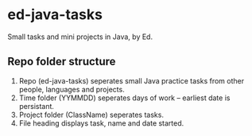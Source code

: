 # ed-java-tasks
Small tasks and mini projects in Java, by Ed.

## Repo folder structure
1. Repo (ed-java-tasks) seperates small Java practice tasks from other people, languages and projects.
2. Time folder (YYMMDD) seperates days of work – earliest date is persistant.
3. Project folder (ClassName) seperates tasks.
4. File heading displays task, name and date started.